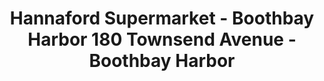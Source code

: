 ---
title: "Hannaford Supermarket - Boothbay Harbor 180 Townsend Avenue - Boothbay Harbor"
url: /boothbay-harbor/hannaford-supermarket-boothbay-harbor-180-townsend-avenue-boothbay-harbor/
shop: Supermarkt
---